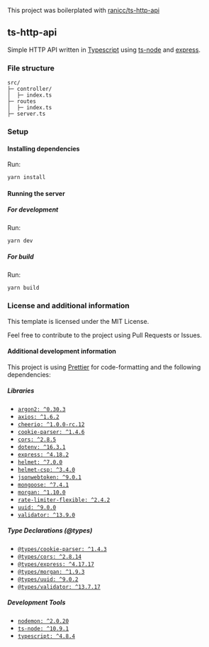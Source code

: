 This project was boilerplated with [ranicc/ts-http-api](https://github.com/ranicc/ts-http-api)

## ts-http-api

Simple HTTP API written in [Typescript](https://www.typescriptlang.org/) using [ts-node](https://typestrong.org/ts-node) and [express](https://expressjs.com/).

### File structure

```
src/
├─ controller/
│  ├─ index.ts
├─ routes
│  ├─ index.ts
├─ server.ts
```

### Setup

#### Installing dependencies

Run:

```bash
yarn install
```

#### Running the server

##### For development

Run:

```bash
yarn dev
```

##### For build

Run:

```bash
yarn build
```

### License and additional information

This template is licensed under the MIT License.

Feel free to contribute to the project using Pull Requests or Issues.

#### Additional development information

This project is using [Prettier](https://prettier.io/) for code-formatting and the following dependencies:

##### Libraries
- [`argon2: ^0.30.3`](https://www.npmjs.com/package/argon2)
- [`axios: ^1.6.2`](https://www.npmjs.com/package/axios)
- [`cheerio: ^1.0.0-rc.12`](https://www.npmjs.com/package/cheerio)
- [`cookie-parser: ^1.4.6`](https://www.npmjs.com/package/cookie-parser)
- [`cors: ^2.8.5`](https://www.npmjs.com/package/cors)
- [`dotenv: ^16.3.1`](https://www.npmjs.com/package/dotenv)
- [`express: ^4.18.2`](https://www.npmjs.com/package/express)
- [`helmet: ^7.0.0`](https://www.npmjs.com/package/helmet)
- [`helmet-csp: ^3.4.0`](https://www.npmjs.com/package/helmet-csp)
- [`jsonwebtoken: ^9.0.1`](https://www.npmjs.com/package/jsonwebtoken)
- [`mongoose: ^7.4.1`](https://www.npmjs.com/package/mongoose)
- [`morgan: ^1.10.0`](https://www.npmjs.com/package/morgan)
- [`rate-limiter-flexible: ^2.4.2`](https://www.npmjs.com/package/rate-limiter-flexible)
- [`uuid: ^9.0.0`](https://www.npmjs.com/package/uuid)
- [`validator: ^13.9.0`](https://www.npmjs.com/package/validator)

##### Type Declarations (@types)
- [`@types/cookie-parser: ^1.4.3`](https://www.npmjs.com/package/@types/cookie-parser)
- [`@types/cors: ^2.8.14`](https://www.npmjs.com/package/@types/cors)
- [`@types/express: ^4.17.17`](https://www.npmjs.com/package/@types/express)
- [`@types/morgan: ^1.9.3`](https://www.npmjs.com/package/@types/morgan)
- [`@types/uuid: ^9.0.2`](https://www.npmjs.com/package/@types/uuid)
- [`@types/validator: ^13.7.17`](https://www.npmjs.com/package/@types/validator)

##### Development Tools
- [`nodemon: ^2.0.20`](https://www.npmjs.com/package/nodemon)
- [`ts-node: ^10.9.1`](https://www.npmjs.com/package/ts-node)
- [`typescript: ^4.8.4`](https://www.npmjs.com/package/typescript)